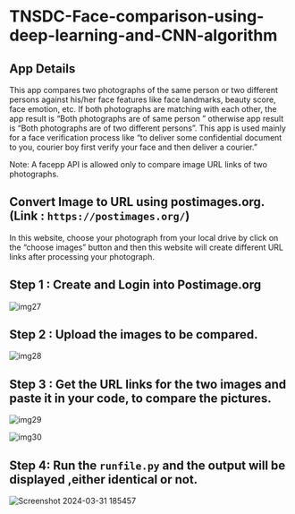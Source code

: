 # TNSDC-Face-comparison-using-deep-learning-and-CNN-algorithm

## App Details 
This app compares two photographs of the same person or two different persons against his/her face features like face landmarks, beauty score, face emotion, etc. If both photographs are matching with each other, the app result is “Both photographs are of same person ” otherwise app result is “Both photographs are of two different persons”.
This app is used mainly for a face verification process like “to deliver some confidential
document to you, courier boy first verify your face and then deliver a courier.”

Note: A facepp API is allowed only to compare image URL links of two photographs.

## Convert Image to URL using postimages.org. (Link : `https://postimages.org/`)

In this website, choose your photograph from your local drive by click on the “choose images” button and then this website will create different URL links after processing your photograph.

## Step 1 : Create and Login into Postimage.org
![img27](https://github.com/Pradeeppit/TNSDC-Face-comparison-using-deep-learning-and-CNN-algorithm/assets/146529996/24e2025d-f0af-4c2e-9183-8438143b1a41)

## Step 2 : Upload the images to be compared.
![img28](https://github.com/Pradeeppit/TNSDC-Face-comparison-using-deep-learning-and-CNN-algorithm/assets/146529996/755aa013-8f9e-405d-aca0-5f0079535c67)

## Step 3 : Get the URL links for the two images and paste it in your code, to compare the pictures.
![img29](https://github.com/Pradeeppit/TNSDC-Face-comparison-using-deep-learning-and-CNN-algorithm/assets/146529996/243c9f22-ed5e-4990-9402-f14c3978c1c0)

![img30](https://github.com/Pradeeppit/TNSDC-Face-comparison-using-deep-learning-and-CNN-algorithm/assets/146529996/18feb638-693b-4af2-afc7-0f30c964fc44)

## Step 4: Run the `runfile.py` and the output will be displayed ,either identical or not.
![Screenshot 2024-03-31 185457](https://github.com/Pradeeppit/TNSDC-Face-comparison-using-deep-learning-and-CNN-algorithm/assets/146529996/649ecade-0cfa-4813-bd29-f0309f2eebb6)

